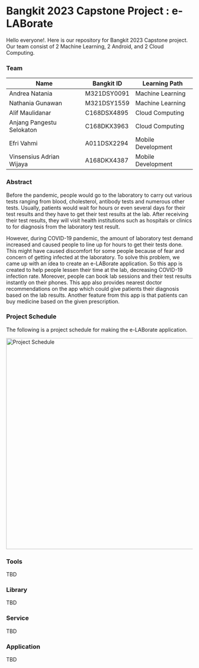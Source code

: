 # Bangkit 2023 Capstone Project : e-LABorate
Hello everyone!. Here is our repository for Bangkit 2023 Capstone project. Our team consist of 2 Machine Learning, 2 Android, and 2 Cloud Computing.

### Team
|            Name           | Bangkit ID  |   Learning Path    |
|---------------------------|-------------|--------------------|
| Andrea Natania            | M321DSY0091 | Machine Learning   |
| Nathania Gunawan          | M321DSY1559 | Machine Learning   |
| Alif Maulidanar           | C168DSX4895 | Cloud Computing    |
| Anjang Pangestu Selokaton | C168DKX3963 | Cloud Computing    |
| Efri Vahmi                | A011DSX2294 | Mobile Development |
| Vinsensius Adrian Wijaya  | A168DKX4387 | Mobile Development |

### Abstract
Before the pandemic, people would go to the laboratory to carry out various tests ranging from blood, cholesterol, antibody tests and numerous other tests. Usually, patients would wait for hours or even several days for their test results and they have to get their test results at the lab. After receiving their test results, they will visit health institutions such as hospitals or clinics to for diagnosis from the laboratory test result. 

However, during COVID-19 pandemic, the amount of laboratory test demand increased and caused people to line up for hours to get their tests done. This might have caused discomfort for some people because of fear and concern of getting infected at the laboratory. To solve this problem, we came up with an idea to create an e-LABorate application. So this app is created to help people lessen their time at the lab, decreasing COVID-19 infection rate. Moreover, people can book lab sessions and their test results instantly on their phones. This app also provides nearest doctor recommendations on the app which could give patients their diagnosis based on the lab results. Another feature from this app is that patients can buy medicine based on the given prescription.

### Project Schedule
The following is a project schedule for making the e-LABorate application.

<img width="568" alt="Project Schedule" src="https://github.com/anjangpangesu/E-LABorate/assets/63623255/a666c7d4-c891-4abc-b1f0-f9f6a701e63c">

### Tools
TBD

### Library
TBD

### Service
TBD

### Application
TBD
